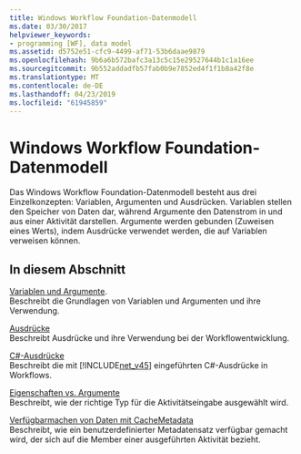 ```yaml
---
title: Windows Workflow Foundation-Datenmodell
ms.date: 03/30/2017
helpviewer_keywords:
- programming [WF], data model
ms.assetid: d5752e51-cfc9-4499-af71-53b6daae9879
ms.openlocfilehash: 9b6a6b572bafc3a13c5c15e29527644b1c1a16ee
ms.sourcegitcommit: 9b552addadfb57fab0b9e7852ed4f1f1b8a42f8e
ms.translationtype: MT
ms.contentlocale: de-DE
ms.lasthandoff: 04/23/2019
ms.locfileid: "61945859"
---
```

# <a name="windows-workflow-foundation-data-model"></a>Windows Workflow Foundation-Datenmodell
Das Windows Workflow Foundation-Datenmodell besteht aus drei Einzelkonzepten: Variablen, Argumenten und Ausdrücken. Variablen stellen den Speicher von Daten dar, während Argumente den Datenstrom in und aus einer Aktivität darstellen. Argumente werden gebunden (Zuweisen eines Werts), indem Ausdrücke verwendet werden, die auf Variablen verweisen können.  
  
## <a name="in-this-section"></a>In diesem Abschnitt  
 [Variablen und Argumente](variables-and-arguments.md).  
 Beschreibt die Grundlagen von Variablen und Argumenten und ihre Verwendung.  
  
 [Ausdrücke](expressions.md)  
 Beschreibt Ausdrücke und ihre Verwendung bei der Workflowentwicklung.  
  
 [C#-Ausdrücke](csharp-expressions.md)  
 Beschreibt die mit [!INCLUDE[net_v45](../../../includes/net-v45-md.md)] eingeführten C#-Ausdrücke in Workflows.  
  
 [Eigenschaften vs. Argumente](properties-vs-arguments.md)  
 Beschreibt, wie der richtige Typ für die Aktivitätseingabe ausgewählt wird.  
  
 [Verfügbarmachen von Daten mit CacheMetadata](exposing-data-with-cachemetadata.md)  
 Beschreibt, wie ein benutzerdefinierter Metadatensatz verfügbar gemacht wird, der sich auf die Member einer ausgeführten Aktivität bezieht.
